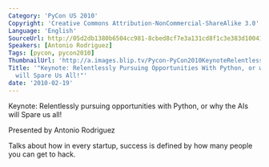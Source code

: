 ```yaml
---
Category: 'PyCon US 2010'
Copyright: 'Creative Commons Attribution-NonCommercial-ShareAlike 3.0'
Language: 'English'
SourceUrl: http://05d2db1380b6504cc981-8cbed8cf7e3a131cd8f1c3e383d10041.r93.cf2.rackcdn.com/pycon-us-2010/263_keynote-relentlessly-pursuing-opportunities-with-python-or-why-the-ais-will-spare-us-all.ogv
Speakers: [Antonio Rodriguez]
Tags: [pycon, pycon2010]
ThumbnailUrl: 'http://a.images.blip.tv/Pycon-PyCon2010KeynoteRelentlesslyPursuingOpportunitiesWithPytho562-469.jpg'
Title: '"Keynote: Relentlessly Pursuing Opportunities With Python, or why the AIs
  will Spare Us All!"'
date: '2010-02-19'
---
```

Keynote: Relentlessly pursuing opportunities with Python, or why the AIs will
Spare us all!

  
Presented by Antonio Rodriguez

  
Talks about how in every startup, success is defined by how many people you
can get to hack.

